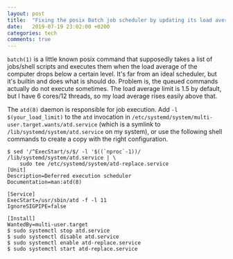 ```yaml
---
layout: post
title:  "Fixing the posix Batch job scheduler by updating its load average limit"
date:   2019-07-19 23:02:00 +0200
categories: tech
comments: true
---
```


`batch(1)` is a little known posix command that
supposedly takes a list of jobs/shell scripts and executes them when the load average of the computer drops below a certain level.
It's far from an ideal scheduler, but it's builtin and does what is should do.
Problem is, the queued commands actually do not execute sometimes.
The load average limit is 1.5 by default,
but I have 6 cores/12 threads, so my load average rises easily above that.


The `atd(8)` daemon is responsible for job execution.
Add `-l $(your_load_limit)` to the `atd` invocation in `/etc/systemd/system/multi-user.target.wants/atd.service`
(which is a symlink to `/lib/systemd/system/atd.service` on my system),
or use the following shell commands to create a copy with the right configuration.


```
$ sed '/^ExecStart/s/$/ -l '$((`nproc`-1))/ /lib/systemd/system/atd.service | \
    sudo tee /etc/systemd/system/atd-replace.service
[Unit]
Description=Deferred execution scheduler
Documentation=man:atd(8)

[Service]
ExecStart=/usr/sbin/atd -f -l 11
IgnoreSIGPIPE=false

[Install]
WantedBy=multi-user.target
$ sudo systemctl stop atd.service
$ sudo systemctl disable atd.service
$ sudo systemctl enable atd-replace.service
$ sudo systemctl start atd-replace.service
```
